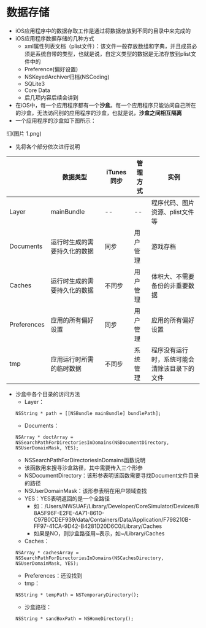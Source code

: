 #  数据存储
- iOS应用程序中的数据存取工作是通过将数据存放到不同的目录中来完成的
- iOS应用程序数据存储的几种方式
  - xml属性列表文档（plist文件）：该文件一般存放数组和字典，并且成员必须是系统自带的类型，也就是说，自定义类型的数据是无法存放到plist文件中的
  - Preference(偏好设置)
  - NSKeyedArchiver归档(NSCoding)
  - SQLite3
  - Core Data
  - 后几项内容后续会讲到
- 在iOS中，每一个应用程序都有一个**沙盒**。每一个应用程序只能访问自己所在的沙盒，无法访问别的应用程序的沙盒，也就是说，**沙盒之间相互隔离**
- 一个应用程序的沙盒如下图所示：

![](图片 1.png)
- 先将各个部分依次进行说明

|  | 数据类型 | iTunes同步 | 管理方式 | 实例 |
| -- | -- | -- | -- | -- |
| Layer | mainBundle | -- | -- | 程序代码、图片资源、plist文件等 |
| Documents | 运行时生成的需要持久化的数据 | 同步 | 用户管理 | 游戏存档 |
| Caches | 运行时生成的需要持久化的数据 | 不同步 | 用户管理 | 体积大、不需要备份的非重要数据 |
| Preferences | 应用的所有偏好设置 | 同步 | 用户管理 | 应用的所有偏好设置 |
| tmp | 应用运行时所需的临时数据 | 不同步 | 系统管理 | 程序没有运行时，系统可能会清除该目录下的文件 |

- 沙盒中各个目录的访问方法
  - Layer：
  ```objc
  NSString * path = [[NSBundle mainBundle] bundlePath];
  ``` 
  - Documents：
  ```objc
  NSArray * doctArray = NSSearchPathForDirectoriesInDomains(NSDocumentDirectory, NSUserDomainMask, YES); 
  ```
    - NSSearchPathForDirectoriesInDomains函数说明
    - 该函数用来搜寻沙盒路径，其中需要传入三个形参
    - NSDocumentDirectory：该形参表明该函数需要寻找Document文件目录的路径
    - NSUserDomainMask：该形参表明在用户领域查找
    - YES：YES表明返回的是一个全路径
      - 如：/Users/NWSUAF/Library/Developer/CoreSimulator/Devices/88A5F96F-E2FE-4A71-8610-C97B0CDEF939/data/Containers/Data/Application/F798210B-FF97-41CA-9D42-B4281D20D6C0/Library/Caches
      - 如果是NO，则沙盒路径用~表示，如~/Library/Caches
  - Caches：
  ```objc
  NSArray * cachesArray = NSSearchPathForDirectoriesInDomains(NSCachesDirectory, NSUserDomainMask, YES);
  ```
  - Preferences：还没找到
  - tmp：
  ```objc
  NSString * tempPath = NSTemporaryDirectory();
  ```
  - 沙盒路径：
  ```objc
  NSString * sandBoxPath = NSHomeDirectory();
  ```
   